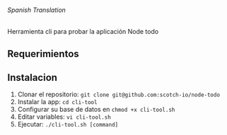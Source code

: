 ###### Spanish Translation

Herramienta cli para probar la aplicación Node todo

## Requerimientos


## Instalacion


1. Clonar el repositorio: `git clone git@github.com:scotch-io/node-todo`
2. Instalar la app: `cd cli-tool`
3. Configurar su base de datos en `chmod +x cli-tool.sh`
4. Editar variables: `vi cli-tool.sh`
5. Ejecutar: `./cli-tool.sh [command]`


